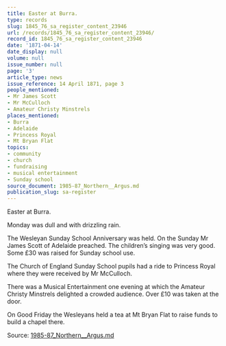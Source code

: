 ```yaml
---
title: Easter at Burra.
type: records
slug: 1845_76_sa_register_content_23946
url: /records/1845_76_sa_register_content_23946/
record_id: 1845_76_sa_register_content_23946
date: '1871-04-14'
date_display: null
volume: null
issue_number: null
page: '3'
article_type: news
issue_reference: 14 April 1871, page 3
people_mentioned:
- Mr James Scott
- Mr McCulloch
- Amateur Christy Minstrels
places_mentioned:
- Burra
- Adelaide
- Princess Royal
- Mt Bryan Flat
topics:
- community
- church
- fundraising
- musical entertainment
- Sunday school
source_document: 1985-87_Northern__Argus.md
publication_slug: sa-register
---
```


Easter at Burra.

Monday was dull and with drizzling rain.

The Wesleyan Sunday School Anniversary was held.  On the Sunday Mr James Scott of Adelaide preached.  The children’s singing was very good.  Some £30 was raised for Sunday school use.

The Church of England Sunday School pupils had a ride to Princess Royal where they were received by Mr McCulloch.

There was a Musical Entertainment one evening at which the Amateur Christy Minstrels delighted a crowded audience.  Over £10 was taken at the door.

On Good Friday the Wesleyans held a tea at Mt Bryan Flat to raise funds to build a chapel there.

Source: [1985-87_Northern__Argus.md](/downloads/markdown/1985-87_Northern__Argus.md)
